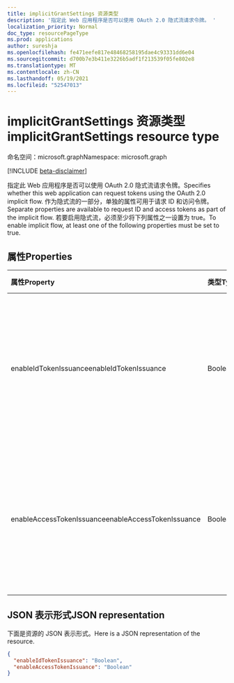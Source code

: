 ```yaml
---
title: implicitGrantSettings 资源类型
description: '指定此 Web 应用程序是否可以使用 OAuth 2.0 隐式流请求令牌。 '
localization_priority: Normal
doc_type: resourcePageType
ms.prod: applications
author: sureshja
ms.openlocfilehash: fe471eefe817e48468258195dae4c93331dd6e04
ms.sourcegitcommit: d700b7e3b411e3226b5adf1f213539f05fe802e8
ms.translationtype: MT
ms.contentlocale: zh-CN
ms.lasthandoff: 05/19/2021
ms.locfileid: "52547013"
---
```

# <a name="implicitgrantsettings-resource-type"></a><span data-ttu-id="d4e08-103">implicitGrantSettings 资源类型</span><span class="sxs-lookup"><span data-stu-id="d4e08-103">implicitGrantSettings resource type</span></span>

<span data-ttu-id="d4e08-104">命名空间：microsoft.graph</span><span class="sxs-lookup"><span data-stu-id="d4e08-104">Namespace: microsoft.graph</span></span>

[!INCLUDE [beta-disclaimer](../../includes/beta-disclaimer.md)]

<span data-ttu-id="d4e08-105">指定此 Web 应用程序是否可以使用 OAuth 2.0 隐式流请求令牌。</span><span class="sxs-lookup"><span data-stu-id="d4e08-105">Specifies whether this web application can request tokens using the OAuth 2.0 implicit flow.</span></span> <span data-ttu-id="d4e08-106">作为隐式流的一部分，单独的属性可用于请求 ID 和访问令牌。</span><span class="sxs-lookup"><span data-stu-id="d4e08-106">Separate properties are available to request ID and access tokens as part of the implicit flow.</span></span> <span data-ttu-id="d4e08-107">若要启用隐式流，必须至少将下列属性之一设置为 true。</span><span class="sxs-lookup"><span data-stu-id="d4e08-107">To enable implicit flow, at least one of the following properties must be set to true.</span></span>

## <a name="properties"></a><span data-ttu-id="d4e08-108">属性</span><span class="sxs-lookup"><span data-stu-id="d4e08-108">Properties</span></span>

| <span data-ttu-id="d4e08-109">属性</span><span class="sxs-lookup"><span data-stu-id="d4e08-109">Property</span></span> | <span data-ttu-id="d4e08-110">类型</span><span class="sxs-lookup"><span data-stu-id="d4e08-110">Type</span></span> | <span data-ttu-id="d4e08-111">说明</span><span class="sxs-lookup"><span data-stu-id="d4e08-111">Description</span></span> |
|:---------|:-----|:------------|
|<span data-ttu-id="d4e08-112">enableIdTokenIssuance</span><span class="sxs-lookup"><span data-stu-id="d4e08-112">enableIdTokenIssuance</span></span>| <span data-ttu-id="d4e08-113">Boolean</span><span class="sxs-lookup"><span data-stu-id="d4e08-113">Boolean</span></span> | <span data-ttu-id="d4e08-114">指定此 Web 应用程序是否可以使用 OAuth 2.0 隐式流请求 ID 令牌。</span><span class="sxs-lookup"><span data-stu-id="d4e08-114">Specifies whether this web application can request an ID token using the OAuth 2.0 implicit flow.</span></span>|
|<span data-ttu-id="d4e08-115">enableAccessTokenIssuance</span><span class="sxs-lookup"><span data-stu-id="d4e08-115">enableAccessTokenIssuance</span></span>| <span data-ttu-id="d4e08-116">Boolean</span><span class="sxs-lookup"><span data-stu-id="d4e08-116">Boolean</span></span> | <span data-ttu-id="d4e08-117">指定此 Web 应用程序是否可以使用 OAuth 2.0 隐式流请求访问令牌。</span><span class="sxs-lookup"><span data-stu-id="d4e08-117">Specifies whether this web application can request an access token using the OAuth 2.0 implicit flow.</span></span>|

## <a name="json-representation"></a><span data-ttu-id="d4e08-118">JSON 表示形式</span><span class="sxs-lookup"><span data-stu-id="d4e08-118">JSON representation</span></span>
<span data-ttu-id="d4e08-119">下面是资源的 JSON 表示形式。</span><span class="sxs-lookup"><span data-stu-id="d4e08-119">Here is a JSON representation of the resource.</span></span>
<!-- {
  "blockType": "resource",
  "keyProperty": "id",
  "@odata.type": "microsoft.graph.implicitGrantSettings"
}-->
```json
{
  "enableIdTokenIssuance": "Boolean",
  "enableAccessTokenIssuance": "Boolean"
}

```



